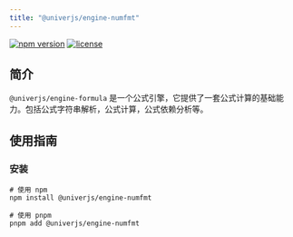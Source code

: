 ```yaml
---
title: "@univerjs/engine-numfmt"
---
```


[![npm version](https://img.shields.io/npm/v/@univerjs/engine-numfmt)](https://npmjs.org/package/@univerjs/engine-numfmt)
[![license](https://img.shields.io/npm/l/@univerjs/engine-numfmt)](https://img.shields.io/npm/l/@univerjs/engine-numfmt)

## 简介

`@univerjs/engine-formula` 是一个公式引擎，它提供了一套公式计算的基础能力。包括公式字符串解析，公式计算，公式依赖分析等。

## 使用指南

### 安装

```shell
# 使用 npm
npm install @univerjs/engine-numfmt

# 使用 pnpm
pnpm add @univerjs/engine-numfmt
```
